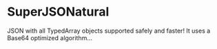 # SuperJSONatural
JSON with all TypedArray objects supported safely and faster! It uses a Base64 optimized algorithm...
